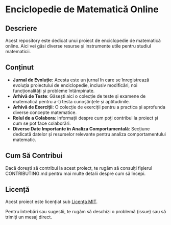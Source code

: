 # Enciclopedie de Matematică Online

## Descriere
Acest repository este dedicat unui proiect de enciclopedie de matematică online. Aici vei găsi diverse resurse și instrumente utile pentru studiul matematicii.

## Conținut
- **Jurnal de Evoluție**: Acesta este un jurnal în care se înregistrează evoluția proiectului de enciclopedie, inclusiv modificări, noi funcționalități și probleme întâmpinate.
- **Arhivă de Teste**: Găsești aici o colecție de teste și examene de matematică pentru a-ți testa cunoștințele și aptitudinile.
- **Arhivă de Exerciții**: O colecție de exerciții pentru a practica și aprofunda diverse concepte matematice.
- **Rolul de a Colabora**: Informații despre cum poți contribui la proiect și cum se pot face colaborări.
- **Diverse Date Importante în Analiza Comportamentală**: Secțiune dedicată datelor și resurselor relevante pentru analiza comportamentului matematic.

## Cum Să Contribui
Dacă dorești să contribui la acest proiect, te rugăm să consulți fișierul CONTRIBUTING.md pentru mai multe detalii despre cum să începi.

## Licență
Acest proiect este licențiat sub [Licența MIT](LICENSE).

Pentru întrebări sau sugestii, te rugăm să deschizi o problemă (issue) sau să trimiți un mesaj direct.
